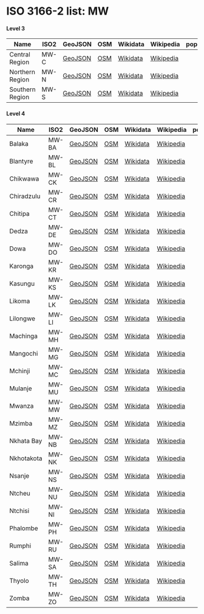 # ISO 3166-2 list: MW


#### Level 3
Name | ISO2 | GeoJSON | OSM | Wikidata | Wikipedia | population 
--- | --- | --- | --- | --- | --- | --: 
Central Region | MW-C | [GeoJSON](../../geojson/q8/iso2/MW/MW-C.geojson) | [OSM](https://www.openstreetmap.org/relation/3365650) | [Wikidata](https://www.wikidata.org/wiki/Q860758) | [Wikipedia](http://en.wikipedia.org/wiki/en%3ACentral%20Region%2C%20Malawi) | 
Northern Region | MW-N | [GeoJSON](../../geojson/q8/iso2/MW/MW-N.geojson) | [OSM](https://www.openstreetmap.org/relation/3365674) | [Wikidata](https://www.wikidata.org/wiki/Q868827) | [Wikipedia](http://en.wikipedia.org/wiki/en%3ANorthern%20Region%2C%20Malawi) | 
Southern Region | MW-S | [GeoJSON](../../geojson/q8/iso2/MW/MW-S.geojson) | [OSM](https://www.openstreetmap.org/relation/3365670) | [Wikidata](https://www.wikidata.org/wiki/Q868784) | [Wikipedia](http://en.wikipedia.org/wiki/en%3ASouthern%20Region%2C%20Malawi) | 


#### Level 4
Name | ISO2 | GeoJSON | OSM | Wikidata | Wikipedia | population 
--- | --- | --- | --- | --- | --- | --: 
Balaka | MW-BA | [GeoJSON](../../geojson/q8/iso2/MW/MW-BA.geojson) | [OSM](https://www.openstreetmap.org/relation/7345873) | [Wikidata](https://www.wikidata.org/wiki/Q870044) | [Wikipedia](http://en.wikipedia.org/wiki/en%3ABalaka%20District) | 
Blantyre | MW-BL | [GeoJSON](../../geojson/q8/iso2/MW/MW-BL.geojson) | [OSM](https://www.openstreetmap.org/relation/7347100) | [Wikidata](https://www.wikidata.org/wiki/Q1059262) | [Wikipedia](http://en.wikipedia.org/wiki/en%3ABlantyre%20District) | 
Chikwawa | MW-CK | [GeoJSON](../../geojson/q8/iso2/MW/MW-CK.geojson) | [OSM](https://www.openstreetmap.org/relation/7347768) | [Wikidata](https://www.wikidata.org/wiki/Q722509) | [Wikipedia](http://en.wikipedia.org/wiki/en%3AChikwawa%20District) | 
Chiradzulu | MW-CR | [GeoJSON](../../geojson/q8/iso2/MW/MW-CR.geojson) | [OSM](https://www.openstreetmap.org/relation/7347099) | [Wikidata](https://www.wikidata.org/wiki/Q722501) | [Wikipedia](http://en.wikipedia.org/wiki/en%3AChiradzulu%20District) | 
Chitipa | MW-CT | [GeoJSON](../../geojson/q8/iso2/MW/MW-CT.geojson) | [OSM](https://www.openstreetmap.org/relation/7342878) | [Wikidata](https://www.wikidata.org/wiki/Q1044337) | [Wikipedia](http://en.wikipedia.org/wiki/en%3AChitipa%20District) | 
Dedza | MW-DE | [GeoJSON](../../geojson/q8/iso2/MW/MW-DE.geojson) | [OSM](https://www.openstreetmap.org/relation/7345523) | [Wikidata](https://www.wikidata.org/wiki/Q667153) | [Wikipedia](http://en.wikipedia.org/wiki/en%3ADedza%20District) | 
Dowa | MW-DO | [GeoJSON](../../geojson/q8/iso2/MW/MW-DO.geojson) | [OSM](https://www.openstreetmap.org/relation/7345527) | [Wikidata](https://www.wikidata.org/wiki/Q195356) | [Wikipedia](http://en.wikipedia.org/wiki/en%3ADowa%20District) | 
Karonga | MW-KR | [GeoJSON](../../geojson/q8/iso2/MW/MW-KR.geojson) | [OSM](https://www.openstreetmap.org/relation/7342879) | [Wikidata](https://www.wikidata.org/wiki/Q868819) | [Wikipedia](http://en.wikipedia.org/wiki/en%3AKaronga%20District) | 
Kasungu | MW-KS | [GeoJSON](../../geojson/q8/iso2/MW/MW-KS.geojson) | [OSM](https://www.openstreetmap.org/relation/7345529) | [Wikidata](https://www.wikidata.org/wiki/Q868778) | [Wikipedia](http://en.wikipedia.org/wiki/en%3AKasungu%20District) | 
Likoma | MW-LK | [GeoJSON](../../geojson/q8/iso2/MW/MW-LK.geojson) | [OSM](https://www.openstreetmap.org/relation/5621515) | [Wikidata](https://www.wikidata.org/wiki/Q740622) | [Wikipedia](http://en.wikipedia.org/wiki/en%3ALikoma%20District) | 
Lilongwe | MW-LI | [GeoJSON](../../geojson/q8/iso2/MW/MW-LI.geojson) | [OSM](https://www.openstreetmap.org/relation/7345524) | [Wikidata](https://www.wikidata.org/wiki/Q1058453) | [Wikipedia](http://en.wikipedia.org/wiki/en%3ALilongwe%20District) | 
Machinga | MW-MH | [GeoJSON](../../geojson/q8/iso2/MW/MW-MH.geojson) | [OSM](https://www.openstreetmap.org/relation/7345874) | [Wikidata](https://www.wikidata.org/wiki/Q198585) | [Wikipedia](http://en.wikipedia.org/wiki/en%3AMachinga%20District) | 
Mangochi | MW-MG | [GeoJSON](../../geojson/q8/iso2/MW/MW-MG.geojson) | [OSM](https://www.openstreetmap.org/relation/7345875) | [Wikidata](https://www.wikidata.org/wiki/Q722505) | [Wikipedia](http://en.wikipedia.org/wiki/en%3AMangochi%20District) | 
Mchinji | MW-MC | [GeoJSON](../../geojson/q8/iso2/MW/MW-MC.geojson) | [OSM](https://www.openstreetmap.org/relation/7345526) | [Wikidata](https://www.wikidata.org/wiki/Q868792) | [Wikipedia](http://en.wikipedia.org/wiki/en%3AMchinji%20District) | 
Mulanje | MW-MU | [GeoJSON](../../geojson/q8/iso2/MW/MW-MU.geojson) | [OSM](https://www.openstreetmap.org/relation/7347097) | [Wikidata](https://www.wikidata.org/wiki/Q509097) | [Wikipedia](http://en.wikipedia.org/wiki/en%3AMulanje%20District) | 
Mwanza | MW-MW | [GeoJSON](../../geojson/q8/iso2/MW/MW-MW.geojson) | [OSM](https://www.openstreetmap.org/relation/7347101) | [Wikidata](https://www.wikidata.org/wiki/Q797933) | [Wikipedia](http://en.wikipedia.org/wiki/en%3AMwanza%20District) | 
Mzimba | MW-MZ | [GeoJSON](../../geojson/q8/iso2/MW/MW-MZ.geojson) | [OSM](https://www.openstreetmap.org/relation/7343189) | [Wikidata](https://www.wikidata.org/wiki/Q1045435) | [Wikipedia](http://en.wikipedia.org/wiki/en%3AMzimba%20District) | 
Nkhata Bay | MW-NB | [GeoJSON](../../geojson/q8/iso2/MW/MW-NB.geojson) | [OSM](https://www.openstreetmap.org/relation/7343188) | [Wikidata](https://www.wikidata.org/wiki/Q1051505) | [Wikipedia](http://en.wikipedia.org/wiki/en%3ANkhata%20Bay%20District) | 
Nkhotakota | MW-NK | [GeoJSON](../../geojson/q8/iso2/MW/MW-NK.geojson) | [OSM](https://www.openstreetmap.org/relation/7343221) | [Wikidata](https://www.wikidata.org/wiki/Q687248) | [Wikipedia](http://en.wikipedia.org/wiki/en%3ANkhotakota%20District) | 
Nsanje | MW-NS | [GeoJSON](../../geojson/q8/iso2/MW/MW-NS.geojson) | [OSM](https://www.openstreetmap.org/relation/7347767) | [Wikidata](https://www.wikidata.org/wiki/Q198587) | [Wikipedia](http://en.wikipedia.org/wiki/en%3ANsanje%20District) | 
Ntcheu | MW-NU | [GeoJSON](../../geojson/q8/iso2/MW/MW-NU.geojson) | [OSM](https://www.openstreetmap.org/relation/7345522) | [Wikidata](https://www.wikidata.org/wiki/Q797937) | [Wikipedia](http://en.wikipedia.org/wiki/en%3ANtcheu%20District) | 
Ntchisi | MW-NI | [GeoJSON](../../geojson/q8/iso2/MW/MW-NI.geojson) | [OSM](https://www.openstreetmap.org/relation/7345528) | [Wikidata](https://www.wikidata.org/wiki/Q798235) | [Wikipedia](http://en.wikipedia.org/wiki/en%3ANtchisi%20District) | 
Phalombe | MW-PH | [GeoJSON](../../geojson/q8/iso2/MW/MW-PH.geojson) | [OSM](https://www.openstreetmap.org/relation/7347098) | [Wikidata](https://www.wikidata.org/wiki/Q538991) | [Wikipedia](http://en.wikipedia.org/wiki/en%3APhalombe%20District) | 
Rumphi | MW-RU | [GeoJSON](../../geojson/q8/iso2/MW/MW-RU.geojson) | [OSM](https://www.openstreetmap.org/relation/7342877) | [Wikidata](https://www.wikidata.org/wiki/Q1044312) | [Wikipedia](http://en.wikipedia.org/wiki/en%3ARumphi%20District) | 
Salima | MW-SA | [GeoJSON](../../geojson/q8/iso2/MW/MW-SA.geojson) | [OSM](https://www.openstreetmap.org/relation/7345525) | [Wikidata](https://www.wikidata.org/wiki/Q195353) | [Wikipedia](http://en.wikipedia.org/wiki/en%3ASalima%20District) | 
Thyolo | MW-TH | [GeoJSON](../../geojson/q8/iso2/MW/MW-TH.geojson) | [OSM](https://www.openstreetmap.org/relation/7347769) | [Wikidata](https://www.wikidata.org/wiki/Q722515) | [Wikipedia](http://en.wikipedia.org/wiki/en%3AThyolo%20District) | 
Zomba | MW-ZO | [GeoJSON](../../geojson/q8/iso2/MW/MW-ZO.geojson) | [OSM](https://www.openstreetmap.org/relation/7345872) | [Wikidata](https://www.wikidata.org/wiki/Q1058442) | [Wikipedia](http://en.wikipedia.org/wiki/en%3AZomba%20District) | 

